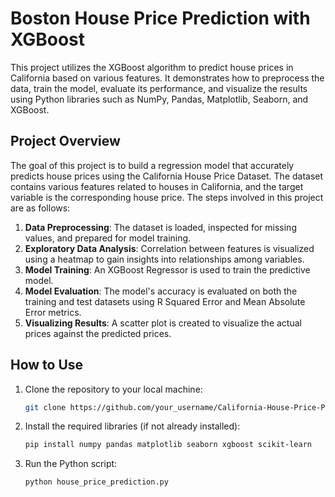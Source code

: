 # Boston House Price Prediction with XGBoost

This project utilizes the XGBoost algorithm to predict house prices in California based on various features. It demonstrates how to preprocess the data, train the model, evaluate its performance, and visualize the results using Python libraries such as NumPy, Pandas, Matplotlib, Seaborn, and XGBoost.

## Project Overview

The goal of this project is to build a regression model that accurately predicts house prices using the California House Price Dataset. The dataset contains various features related to houses in California, and the target variable is the corresponding house price. The steps involved in this project are as follows:

1. **Data Preprocessing**: The dataset is loaded, inspected for missing values, and prepared for model training.
2. **Exploratory Data Analysis**: Correlation between features is visualized using a heatmap to gain insights into relationships among variables.
3. **Model Training**: An XGBoost Regressor is used to train the predictive model.
4. **Model Evaluation**: The model's accuracy is evaluated on both the training and test datasets using R Squared Error and Mean Absolute Error metrics.
5. **Visualizing Results**: A scatter plot is created to visualize the actual prices against the predicted prices.

## How to Use

1. Clone the repository to your local machine:
   ```bash
   git clone https://github.com/your_username/California-House-Price-Prediction.git
2. Install the required libraries (if not already installed):
   ```bash
   pip install numpy pandas matplotlib seaborn xgboost scikit-learn
3. Run the Python script:
   ```bash
   python house_price_prediction.py


  
